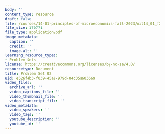 ```yaml
---
body: ''
content_type: resource
draft: false
file: /courses/14-01-principles-of-microeconomics-fall-2023/mit14_01_f23_pset2.pdf
file_size: 170771
file_type: application/pdf
image_metadata:
  caption: ''
  credit: ''
  image-alt: ''
learning_resource_types:
- Problem Sets
license: https://creativecommons.org/licenses/by-nc-sa/4.0/
resourcetype: Document
title: Problem Set 02
uid: e526f4b3-f039-45a8-979d-04c35a603669
video_files:
  archive_url: ''
  video_captions_file: ''
  video_thumbnail_file: ''
  video_transcript_file: ''
video_metadata:
  video_speakers: ''
  video_tags: ''
  youtube_description: ''
  youtube_id: ''
---
```

